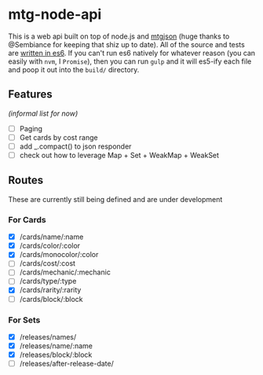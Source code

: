 # mtg-node-api

This is a web api built on top of node.js and [mtgjson](https://github.com/Sembiance/mtgjson) (huge thanks to @Sembiance for keeping that shiz up to date). All of the source and tests are [written in es6](https://github.com/lukehoban/es6features). If you can't run es6 natively for whatever reason (you can easily with `nvm`, I `Promise`), then you can run `gulp` and it will es5-ify each file and poop it out into the `build/` directory.

## Features
*(informal list for now)*
- [ ] Paging
- [ ] Get cards by cost range
- [ ] add _.compact() to json responder
- [ ] check out how to leverage Map + Set + WeakMap + WeakSet

## Routes
These are currently still being defined and are under development

### For Cards
- [x] /cards/name/:name
- [x] /cards/color/:color
- [x] /cards/monocolor/:color
- [ ] /cards/cost/:cost
- [ ] /cards/mechanic/:mechanic
- [ ] /cards/type/:type
- [x] /cards/rarity/:rarity
- [ ] /cards/block/:block

### For Sets
- [x] /releases/names/
- [x] /releases/name/:name
- [x] /releases/block/:block
- [ ] /releases/after-release-date/
